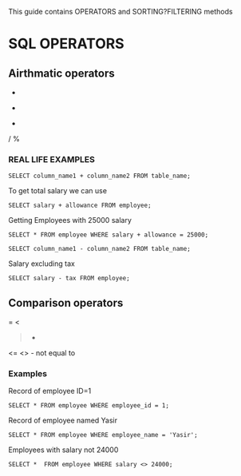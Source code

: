 This guide contains OPERATORS and SORTING?FILTERING methods
# SQL OPERATORS
## Airthmatic operators
+
-
*
/
%

### REAL LIFE EXAMPLES
```
SELECT column_name1 + column_name2 FROM table_name; 
```
To get total salary we can use
```
SELECT salary + allowance FROM employee; 
```
Getting Employees with 25000 salary
```
SELECT * FROM employee WHERE salary + allowance = 25000; 
```


```
SELECT column_name1 - column_name2 FROM table_name;  
```
Salary excluding tax
```
SELECT salary - tax FROM employee; 
```




## Comparison operators
=
<
>
>+
<=
<> - not equal to

### Examples
Record of employee ID=1
```
SELECT * FROM employee WHERE employee_id = 1; 
```
Record of employee named Yasir
```
SELECT * FROM employee WHERE employee_name = 'Yasir'; 
```
Employees with salary not 24000
```
SELECT *  FROM employee WHERE salary <> 24000; 
```
